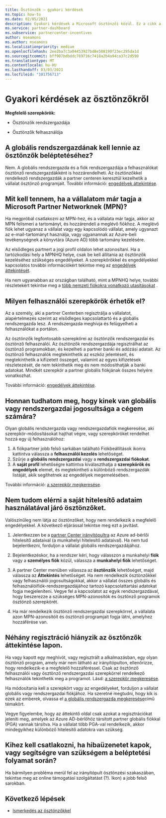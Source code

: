 ```yaml
---
title: Ösztönzők – gyakori kérdések
ms.topic: how-to
ms.date: 02/05/2021
description: Gyakori kérdések a Microsoft ösztönzői közül. Ez a cikk a felhasználói szerepkörökkel, a regisztrálással, illetve a hibaüzenetek elvégzésével kapcsolatos kérdéseket tartalmaz.
ms.service: partner-dashboard
ms.subservice: partnercenter-incentives
author: mseamons
ms.author: mseamons
ms.localizationpriority: medium
ms.openlocfilehash: 2ee2ba7c3a04453927bd8e508190f23ec295da1d
ms.sourcegitcommit: bff907bdbddc769716c7418a2b4a94ca37c2d590
ms.translationtype: MT
ms.contentlocale: hu-HU
ms.lasthandoff: 03/03/2021
ms.locfileid: "101756713"
---
```

# <a name="frequently-asked-questions-on-incentives"></a>Gyakori kérdések az ösztönzőkről

**Megfelelő szerepkörök:**

- Ösztönzők rendszergazdája

- Ösztönzők felhasználója

## <a name="do-i-need-to-be-the-global-admin-to-enroll-in-incentives"></a>A globális rendszergazdának kell lennie az ösztönzők beléptetéséhez?

Nem. A globális rendszergazda és a fiók rendszergazdája a felhasználókat ösztönző rendszergazdákként is hozzárendelheti. Az ösztönzőkkel rendelkező rendszergazdák a partner centeren keresztül kezelhetik a vállalat ösztönző programjait. További információ: [engedélyek áttekintése](permissions-overview.md).

## <a name="what-do-i-need-to-do-if-i-find-my-company-is-already-a-member-of-the-microsoft-partner-network-mpn"></a>Mit kell tennem, ha a vállalatom már tagja a Microsoft Partner Networknek (MPN)?

Ha megpróbál csatlakozni az MPN-hez, és a vállalata már tagja, akkor az MPN felismeri a tartományt, és hozzárendeli a meglévő fiókhoz. A meglévő fiók lehet ugyanaz a vállalat vagy egy kapcsolódó vállalat, amely ugyanazt az e-mail-tartományt használja, vagy ugyanannak az Azure-beli tevékenységnek a könyvtára (Azure AD) több tartomány kezelésére.

Az elsődleges partnert a jogi profil oldalon lehet azonosítani. Ha a tartózkodási hely a MPNHQ helye, csak be kell állítania az ösztönzők kezeléséhez szükséges engedélyeket. A szerepkörökkel és engedélyekkel kapcsolatos további információkért tekintse meg az [engedélyek áttekintését](permissions-overview.md).

Ha nem ugyanabban az országban található, mint a MPNHQ helye, további részletekért tekintse meg a [több nemzeti fiókokra vonatkozó utasításokat](https://support.microsoft.com/help/4515619/special-considerations-for-multi-national-partners-joining-the-microso) .

## <a name="what-user-roles-are-available"></a>Milyen felhasználói szerepkörök érhetők el?

Az a személy, aki a partner Centerben regisztrálja a vállalatot, alapértelmezés szerint az elsődleges kapcsolattartó és a globális rendszergazda lesz. A rendszergazda meghívja és felügyelheti a felhasználókat a portálon.

Az ösztönzők legfontosabb szerepkörei az ösztönzők rendszergazdai és ösztönző felhasználói. Az ösztönzők rendszergazdája regisztrálhat az ösztönző programokban, és kezelheti a partner banki és adózási adatait. Az ösztönző felhasználók megtekinthetik az eszköz jelentéseit, és megtekinthetik a kifizetett összeget, valamint az egyes kifizetések részletezését, de nem tekinthetik meg és nem módosíthatják a banki adatokat. Mindkét szerepkör a partner globális fiókjának összes helyére vonatkozhat.

További információ: [engedélyek áttekintése](permissions-overview.md).

## <a name="how-can-i-find-out-who-has-global-or-account-admin-rights-for-my-company"></a>Honnan tudhatom meg, hogy kinek van globális vagy rendszergazdai jogosultsága a cégem számára?

Olyan globális rendszergazda vagy rendszergazdafiók megkeresése, aki szerepkör-módosításokat hajthat végre, vagy szerepköröket rendelhet hozzá egy új felhasználóhoz:

1. A fiókpartner jobb felső sarkában található Fiókbeállítások ikonra kattintva válassza a **felhasználói kezelés** lehetőséget.
2. Szűrje a **globális rendszergazdai** vagy a **rendszergazdai fiókokat**.
3. A **saját profil** lehetőségre kattintva kiválaszthatja a **szerepkörök és engedélyek** elemet, és megtekintheti a különböző rendszergazdák listáját, akik segíthetnek az engedélyek megemelésében.
 
További információ: [a szerepkör megkeresése](find-your-role.md).  

## <a name="i-cant-access-incentives-using-my-credentials"></a>Nem tudom elérni a saját hitelesítő adataim használatával járó ösztönzőket.

Valószínűleg nem látja az ösztönzőket, hogy nem rendelkezik a megfelelő engedélyekkel. A következő eljárással tekintse meg ezt a javítást.

1. Jelentkezzen be a [partner Center irányítópultra](https://partner.microsoft.com/dashboard/) az Azure ad-bérlői hitelesítő adataival (a munkahelyi hitelesítő adataival). Ha nem tud bejelentkezni, forduljon a vállalat globális rendszergazdájához.

2. Bejelentkezéskor, ha a rendszer kéri, hogy válasszon a munkahelyi **fiók** vagy a **személyes fiók** közül, válassza a **munkahelyi fiók** lehetőséget.

3. A partner Center menüben válassza az **ösztönzők** lehetőséget, majd válassza az **Áttekintés** lehetőséget. Ha nem rendelkezik ösztönzőkkel vagy felhasználói jogosultságokkal, akkor a vállalat összes globális és felhasználóifiók-rendszergazdájához tartozó kapcsolattartási adatokat fogja megjeleníteni. Vegye fel a kapcsolatot az egyik rendszergazdával, hogy beszerezze a szükséges MPN-azonosítók és ösztönző programok ösztönző szerepkörét.

4. Ha már rendelkezik ösztönző rendszergazdai szerepkörrel, a vállalata azon MPN-azonosítóit és ösztönző programjait fogja látni, amelyhez hozzáférése van.

## <a name="some-enrollments-are-missing-from-the-incentives-overview-page"></a>Néhány regisztráció hiányzik az ösztönzők áttekintése lapon.

Ha vagy kapott egy meghívót, vagy regisztrált a alkalmazásban, egy olyan ösztönző program, amely már nem látható az irányítópulton, ellenőrizze, hogy rendelkezik-e a megfelelő hozzáféréssel. Csak az ösztönző felhasználói vagy ösztönző rendszergazdai szerepkörrel rendelkező felhasználók tekinthetik meg a programot. Lásd: [a szerepkör megkeresése](./find-your-role.md).

Ha módosítania kell a szerepkört vagy az engedélyeket, forduljon a vállalat globális vagy rendszergazdai fiókjához. Ha szeretné megtudni, hogy kik is ezek az emberek, olvassa el [a globális rendszergazda megkeresése](./find-your-role.md#find-your-global-admin)című témakört.

Vegye figyelembe, hogy az áttekintő oldal csak azokat a regisztrációkat jeleníti meg, amelyek az Azure AD-bérlőhöz társított partner globális fiókkal (PGA) vannak társítva. Ha a vállalat több PGA-val rendelkezik, akkor mindegyikhez különböző hitelesítő adatokra van szükség.

## <a name="who-should-i-contact-if-i-get-an-error-message-or-need-help-during-the-enrollment-process"></a>Kihez kell csatlakozni, ha hibaüzenetet kapok, vagy segítségre van szükségem a beléptetési folyamat során?

Ha bármilyen probléma merül fel az irányítópult ösztönzési szakaszában, tekintse meg az online támogatási szolgáltatást (?). Ikon) a jobb felső sarokban.

## <a name="next-steps"></a>Következő lépések

- [Ismerkedés az ösztönzőkkel](incentives-get-started-intro.md)